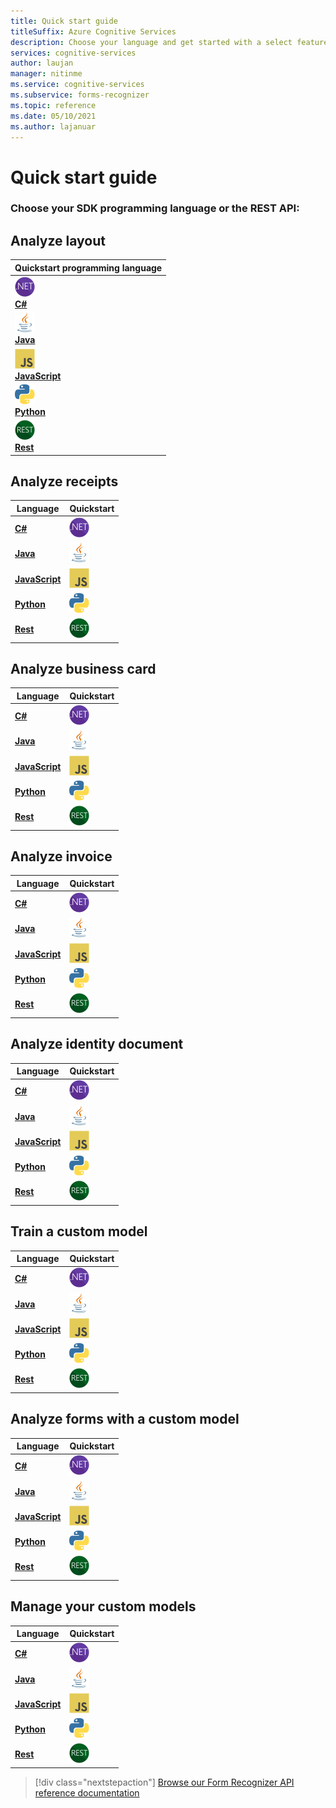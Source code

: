 ```yaml
---
title: Quick start guide
titleSuffix: Azure Cognitive Services
description: Choose your language and get started with a select feature
services: cognitive-services
author: laujan
manager: nitinme
ms.service: cognitive-services
ms.subservice: forms-recognizer
ms.topic: reference
ms.date: 05/10/2021
ms.author: lajanuar
---
```



# Quick start guide

### Choose your SDK programming language or the REST API:

## Analyze layout

|Quickstart programming language|
|-----------------------------|
|<img src="../media/logos/logo_NET.svg" alt="c-sharp logo" width="32px" height="32px"></br>[**C#**](client-library.md?tabs=preview%2Cv2-1&pivots=programming-language-csharp#analyze-layout)| |
|<img src="../media/logos/logo_java.svg" alt="java logo" width="32px" height="32px"></br>[**Java**](client-library.md?branch=main&tabs=preview%2Cv2-1&pivots=programming-language-java#analyze-layout)|
|<img src="../media/logos/logo_js.svg" alt="javaScript logo" width="32px" height="32px"></br>[**JavaScript**](client-library.md?branch=main&tabs=preview%2Cv2-1&pivots=programming-language-javascript#analyze-layout)|
| <img src="../media/logos/logo_python.svg" alt="python logo" width="32px" height="32px"></br>[**Python**](client-library.md?branch=main&tabs=preview%2Cv2-1&pivots=programming-language-python#analyze-layout)||
|<img src="../media/logos/logo_REST.svg" alt="rest logo" width="32px" height="32px"></br> [**Rest**](client-library?branch=main&tabs=preview%2Cv2-1&pivots=programming-language-rest-api)|

## Analyze receipts

|Language|Quickstart|
|-----------|------------------|
|[**C#**](client-library?branch=main&tabs=preview%2Cv2-1&pivots=programming-language-csharp#analyze-receipts)|<a href="client-library?branch=main&tabs=preview%2Cv2-1&pivots=programming-language-csharp#analyze-business-cards"><img src="../media/logos/logo_NET.svg" alt="c-sharp logo" width="32px" height="32px"></a> |
|[**Java**](client-library?branch=main&tabs=preview%2Cv2-1&pivots=programming-language-java#analyze-receipts)|<a href="client-library?branch=main&tabs=preview%2Cv2-1&pivots=programming-language-java#analyze-receipts"><img src="../media/logos/logo_java.svg" alt="java logo" width="32px" height="32px"></a>|
| [**JavaScript**](client-library?branch=main&tabs=preview%2Cv2-1&pivots=programming-language-javascript#analyze-receipts)|<a href="client-library?branch=main&tabs=preview%2Cv2-1&pivots=programming-language-javascript#analyze-receipts"><img src="../media/logos/logo_js.svg" alt="javaScript logo" width="32px" height="32px"></a>|
| [**Python**](client-library?branch=main&tabs=preview%2Cv2-1&pivots=programming-language-python#analyze-receipts)|<a href="client-library?branch=main&tabs=preview%2Cv2-1&pivots=programming-language-python#analyze-receipts"><img src="../media/logos/logo_python.svg" alt="python logo" width="32px" height="32px"></a>|
| [**Rest**](client-library?branch=main&tabs=preview%2Cv2-1&pivots=programming-language-rest-api#analyze-receipts)|<a href="client-library?branch=main&tabs=preview%2Cv2-1&pivots=programming-language-rest-api#analyze-receipts"><img src="../media/logos/logo_REST.svg" alt="rest logo" width="32px" height="32px"></a>|

## Analyze business card

|Language|Quickstart|
|-----------|------------------|
|[**C#**](client-library?branch=main&tabs=preview%2Cv2-1&pivots=programming-language-csharp#analyze-business-cards)|<a href="client-library?branch=main&tabs=preview%2Cv2-1&pivots=programming-language-rest-api#analyze-business-cards"><img src="../media/logos/logo_NET.svg" alt="c-sharp logo" width="32px" height="32px"></a> |
|[**Java**](client-library?branch=main&tabs=preview%2Cv2-1&pivots=programming-language-java#analyze-business-cards)|<a href="client-library?branch=main&tabs=preview%2Cv2-1&pivots=programming-language-java#analyze-business-cards"><img src="../media/logos/logo_java.svg" alt="java logo" width="32px" height="32px"></a>|
| [**JavaScript**](client-library?branch=main&tabs=preview%2Cv2-1&pivots=programming-language-javascript#analyze-business-cards)|<a href="client-library?branch=main&tabs=preview%2Cv2-1&pivots=programming-language-javascript#analyze-business-cards"><img src="../media/logos/logo_js.svg" alt="javaScript logo" width="32px" height="32px"></a>|
| [**Python**](client-library?branch=main&tabs=preview%2Cv2-1&pivots=programming-language-python#analyze-business-cards)|<a href="client-library?branch=main&tabs=preview%2Cv2-1&pivots=programming-language-python#analyze-business-cards"><img src="../media/logos/logo_python.svg" alt="python logo" width="32px" height="32px"></a>|
| [**Rest**](client-library?branch=main&tabs=preview%2Cv2-1&pivots=programming-language-rest-api#analyze-business-cards)|<a href="client-library?branch=main&tabs=preview%2Cv2-1&pivots=programming-language-rest-api#analyze-business-cards"><img src="../media/logos/logo_REST.svg" alt="rest logo" width="32px" height="32px"></a>|


## Analyze invoice

|Language|Quickstart|
|-----------|------------------|
|[**C#**](client-library?branch=main&tabs=preview%2Cv2-1&pivots=programming-language-csharp#analyze-invoices)|<a href="client-library?branch=main&tabs=preview%2Cv2-1&pivots=programming-language-rest-api#analyze-invoices"><img src="../media/logos/logo_NET.svg" alt="c-sharp logo" width="32px" height="32px"></a> |
|[**Java**](client-library?branch=main&tabs=preview%2Cv2-1&pivots=programming-language-java#analyze-invoices)|<a href="client-library?branch=main&tabs=preview%2Cv2-1&pivots=programming-language-java#analyze-invoices"><img src="../media/logos/logo_java.svg" alt="java logo" width="32px" height="32px"></a>|
| [**JavaScript**](client-library?branch=main&tabs=preview%2Cv2-1&pivots=programming-language-javascript#analyze-invoices)|<a href="client-library?branch=main&tabs=preview%2Cv2-1&pivots=programming-language-javascript#analyze-invoices"><img src="../media/logos/logo_js.svg" alt="javaScript logo" width="32px" height="32px"></a>|
| [**Python**](client-library?branch=main&tabs=preview%2Cv2-1&pivots=programming-language-python#analyze-invoices)|<a href="client-library?branch=main&tabs=preview%2Cv2-1&pivots=programming-language-python#analyze-invoices"><img src="../media/logos/logo_python.svg" alt="python logo" width="32px" height="32px"></a>|
| [**Rest**](client-library?branch=main&tabs=preview%2Cv2-1&pivots=programming-language-rest-api#analyze-invoices)|<a href="client-library?branch=main&tabs=preview%2Cv2-1&pivots=programming-language-rest-api#analyze-invoices"><img src="../media/logos/logo_REST.svg" alt="rest logo" width="32px" height="32px"></a>|

## Analyze identity document

|Language|Quickstart|
|-----------|------------------|
|[**C#**](client-library?branch=main&tabs=preview%2Cv2-1&pivots=programming-language-csharp#analyze-identity-documents)|<a href="client-library?branch=main&tabs=preview%2Cv2-1&pivots=programming-language-rest-api#analyze-identity-documents"><img src="../media/logos/logo_NET.svg" alt="c-sharp logo" width="32px" height="32px"></a> |
|[**Java**](client-library?branch=main&tabs=preview%2Cv2-1&pivots=programming-language-java#analyze-identity-documents)|<a href="client-library?branch=main&tabs=preview%2Cv2-1&pivots=programming-language-java#analyze-identity-documents"><img src="../media/logos/logo_java.svg" alt="java logo" width="32px" height="32px"></a>|
| [**JavaScript**](client-library?branch=main&tabs=preview%2Cv2-1&pivots=programming-language-javascript#analyze-identity-documents)|<a href="client-library?branch=main&tabs=preview%2Cv2-1&pivots=programming-language-javascript#analyze-identity-documents"><img src="../media/logos/logo_js.svg" alt="javaScript logo" width="32px" height="32px"></a>|
| [**Python**](client-library?branch=main&tabs=preview%2Cv2-1&pivots=programming-language-python#analyze-identity-documents)|<a href="client-library?branch=main&tabs=preview%2Cv2-1&pivots=programming-language-python#analyze-identity-documents"><img src="../media/logos/logo_python.svg" alt="python logo" width="32px" height="32px"></a>|
| [**Rest**](client-library?branch=main&tabs=preview%2Cv2-1&pivots=programming-language-rest-api#analyze-identity-documents)|<a href="client-library?branch=main&tabs=preview%2Cv2-1&pivots=programming-language-rest-api#analyze-identity-documents"><img src="../media/logos/logo_REST.svg" alt="rest logo" width="32px" height="32px"></a>|

## Train a custom model

|Language|Quickstart|
|-----------|------------------|
|[**C#**](client-library?branch=main&tabs=preview%2Cv2-1&pivots=programming-language-csharp#train-a-custom-model)|<a href="client-library?branch=main&tabs=preview%2Cv2-1&pivots=programming-language-rest-api#train-a-custom-model"><img src="../media/logos/logo_NET.svg" alt="c-sharp logo" width="32px" height="32px"></a> |
|[**Java**](client-library?branch=main&tabs=preview%2Cv2-1&pivots=programming-language-java#train-a-custom-model)|<a href="client-library?branch=main&tabs=preview%2Cv2-1&pivots=programming-language-java#train-a-custom-model"><img src="../media/logos/logo_java.svg" alt="java logo" width="32px" height="32px"></a>|
| [**JavaScript**](client-library?branch=main&tabs=preview%2Cv2-1&pivots=programming-language-javascript#train-a-custom-model)|<a href="client-library?branch=main&tabs=preview%2Cv2-1&pivots=programming-language-javascript#train-a-custom-model"><img src="../media/logos/logo_js.svg" alt="javaScript logo" width="32px" height="32px"></a>|
| [**Python**](client-library?branch=main&tabs=preview%2Cv2-1&pivots=programming-language-python#train-a-custom-model)|<a href="client-library?branch=main&tabs=preview%2Cv2-1&pivots=programming-language-python#train-a-custom-model"><img src="../media/logos/logo_python.svg" alt="python logo" width="32px" height="32px"></a>|
| [**Rest**](client-library?branch=main&tabs=preview%2Cv2-1&pivots=programming-language-rest-api#train-a-custom-model)|<a href="client-library?branch=main&tabs=preview%2Cv2-1&pivots=programming-language-rest-api#train-a-custom-model"><img src="../media/logos/logo_REST.svg" alt="rest logo" width="32px" height="32px"></a>|


## Analyze forms with a custom model

|Language|Quickstart|
|-----------|------------------|
|[**C#**](client-library?branch=main&tabs=preview%2Cv2-1&pivots=programming-language-csharp#analyze-forms-with-a-custom-model)|<a href="client-library?branch=main&tabs=preview%2Cv2-1&pivots=programming-language-rest-api#analyze-forms-with-a-custom-model"><img src="../media/logos/logo_NET.svg" alt="c-sharp logo" width="32px" height="32px"></a> |
|[**Java**](client-library?branch=main&tabs=preview%2Cv2-1&pivots=programming-language-java#analyze-forms-with-a-custom-model)|<a href="client-library?branch=main&tabs=preview%2Cv2-1&pivots=programming-language-java#analyze-forms-with-a-custom-model"><img src="../media/logos/logo_java.svg" alt="java logo" width="32px" height="32px"></a>|
| [**JavaScript**](client-library?branch=main&tabs=preview%2Cv2-1&pivots=programming-language-javascript#analyze-forms-with-a-custom-model)|<a href="client-library?branch=main&tabs=preview%2Cv2-1&pivots=programming-language-javascript#analyze-forms-with-a-custom-model"><img src="../media/logos/logo_js.svg" alt="javaScript logo" width="32px" height="32px"></a>|
| [**Python**](client-library?branch=main&tabs=preview%2Cv2-1&pivots=programming-language-python#analyze-forms-with-a-custom-model)|<a href="client-library?branch=main&tabs=preview%2Cv2-1&pivots=programming-language-python#analyze-forms-with-a-custom-model"><img src="../media/logos/logo_python.svg" alt="python logo" width="32px" height="32px"></a>|
| [**Rest**](client-library?branch=main&tabs=preview%2Cv2-1&pivots=programming-language-rest-api#analyze-forms-with-a-custom-model)|<a href="client-library?branch=main&tabs=preview%2Cv2-1&pivots=programming-language-rest-api#analyze-forms-with-a-custom-model"><img src="../media/logos/logo_REST.svg" alt="rest logo" width="32px" height="32px"></a>|

## Manage your custom models

|Language|Quickstart|
|-----------|------------------|
|[**C#**](client-library?branch=main&tabs=preview%2Cv2-1&pivots=programming-language-csharp#manage-custom-models)|<a href="client-library?branch=main&tabs=preview%2Cv2-1&pivots=programming-language-rest-api#manage-custom-models"><img src="../media/logos/logo_NET.svg" alt="c-sharp logo" width="32px" height="32px"></a> |
|[**Java**](client-library?branch=main&tabs=preview%2Cv2-1&pivots=programming-language-java#manage-custom-models)|<a href="client-library?branch=main&tabs=preview%2Cv2-1&pivots=programming-language-java#manage-custom-models"><img src="../media/logos/logo_java.svg" alt="java logo" width="32px" height="32px"></a>|
| [**JavaScript**](client-library?branch=main&tabs=preview%2Cv2-1&pivots=programming-language-javascript#manage-custom-models)|<a href="client-library?branch=main&tabs=preview%2Cv2-1&pivots=programming-language-javascript#manage-custom-models"><img src="../media/logos/logo_js.svg" alt="javaScript logo" width="32px" height="32px"></a>|
| [**Python**](client-library?branch=main&tabs=preview%2Cv2-1&pivots=programming-language-python#manage-custom-models)|<a href="client-library?branch=main&tabs=preview%2Cv2-1&pivots=programming-language-python#manage-custom-models"><img src="../media/logos/logo_python.svg" alt="python logo" width="32px" height="32px"></a>|
| [**Rest**](client-library?branch=main&tabs=preview%2Cv2-1&pivots=programming-language-rest-api#manage-custom-models)|<a href="client-library?branch=main&tabs=preview%2Cv2-1&pivots=programming-language-rest-api#manage-custom-models"><img src="../media/logos/logo_REST.svg" alt="rest logo" width="32px" height="32px"></a>|

> [!div class="nextstepaction"]
> [Browse our Form Recognizer API reference documentation](https://westus.dev.cognitive.microsoft.com/docs/services/form-recognizer-api-v2-1/operations/AnalyzeBusinessCardAsync)


